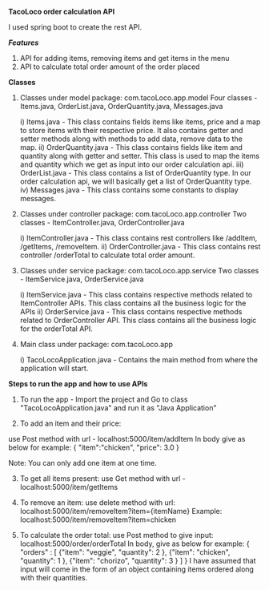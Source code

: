 **TacoLoco order calculation API**

I used spring boot to create the rest API.

***Features***
1. API for adding items, removing items and get items in the menu
2. API to calculate total order amount of the order placed

**Classes**
1. Classes under model package: com.tacoLoco.app.model
Four classes - Items.java, OrderList.java, OrderQuantity.java, Messages.java

	i) Items.java - This class contains fields items like items, price and a map to store items with their respective price. It also contains getter and setter methods along with methods to add data, remove data to the map.
	ii) OrderQuantity.java - This class contains fields like item and quantity along with getter and setter. This class is used to map the items and quantity which we get as input into our order calculation api.
	iii) OrderList.java - This class contains a list of OrderQuantity type. In our order calculation api, we will basically get a list of OrderQuantity type.
	iv) Messages.java - This class contains some constants to display messages.

2. Classes under controller package: com.tacoLoco.app.controller
Two classes - ItemController.java, OrderController.java

	i) ItemController.java - This class contains rest controllers like /addItem, /getItems, /removeItem.
	ii) OrderController.java - This class contains rest controller /orderTotal to calculate total order amount.

3. Classes under service package: com.tacoLoco.app.service
Two classes - ItemService.java, OrderService.java

	i) ItemService.java - This class contains respective methods related to ItemController APIs. This class contains all the business logic for the APIs
	ii) OrderService.java - This class contains respective methods related to OrderController API. This class contains all the business logic for the orderTotal API.

4. Main class under package: com.tacoLoco.app

	i) TacoLocoApplication.java - Contains the main method from where the application will start.

**Steps to run the app and how to use APIs**

1. To run the app - Import the project and Go to class "TacoLocoApplication.java" and run it as "Java Application"

2. To add an item and their price:

 use Post method with url - localhost:5000/item/addItem
 In body give as below for example:
 {
	"item":"chicken",
	"price": 3.0
 }
 
 Note: You can only add one item at one time.
 
3. To get all items present:
	use Get method with url - localhost:5000/item/getItems

4. To remove an item:
	use delete method with url: localhost:5000/item/removeItem?item={itemName}
	Example: localhost:5000/item/removeItem?item=chicken

5. To calculate the order total:
	use Post method to give input: localhost:5000/order/orderTotal
	In body, give as below for example:
	{
	"orders" : [
			{"item": "veggie",
			 "quantity": 2
			},
			{"item": "chicken",
			 "quantity": 1
			},
			{"item": "chorizo",
			 "quantity": 3
			}
		]
	}
	I have assumed that input will come in the form of an object containing items ordered along with their quantities.



	



